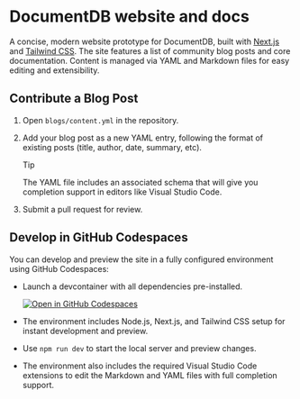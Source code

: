 # DocumentDB website and docs

A concise, modern website prototype for DocumentDB, built with [Next.js](https://nextjs.org/) and [Tailwind CSS](https://tailwindcss.com/). The site features a list of community blog posts and core documentation. Content is managed via YAML and Markdown files for easy editing and extensibility.

## Contribute a Blog Post

1. Open `blogs/content.yml` in the repository.

1. Add your blog post as a new YAML entry, following the format of existing posts (title, author, date, summary, etc).

    > [!TIP]
    > The YAML file includes an associated schema that will give you completion support in editors like Visual Studio Code.

1. Submit a pull request for review.

## Develop in GitHub Codespaces

You can develop and preview the site in a fully configured environment using GitHub Codespaces:

- Launch a devcontainer with all dependencies pre-installed.

  [![Open in GitHub Codespaces](https://github.com/codespaces/badge.svg)](https://codespaces.new/documentdb/documentdb.github.io)

- The environment includes Node.js, Next.js, and Tailwind CSS setup for instant development and preview.

- Use `npm run dev` to start the local server and preview changes.

- The environment also includes the required Visual Studio Code extensions to edit the Markdown and YAML files with full completion support.
